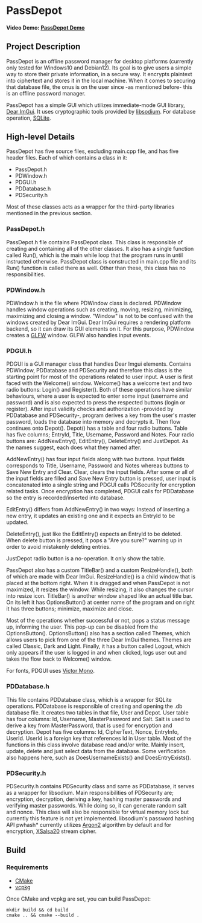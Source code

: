 # PassDepot

#### Video Demo:  [PassDepot Demo](https://www.youtube.com/watch?v=Grsy3Staj8U)

## Project Description

PassDepot is an offline password manager for desktop platforms (currently only tested for Windows10 and Debian12). Its 
goal is to give users a simple way to store their private information, in a secure way. It encrypts plaintext into 
ciphertext and stores it in the local machine. When it comes to securing that database file, the onus is on the user 
since -as mentioned before- this is an offline password manager.

PassDepot has a simple GUI which utilizes immediate-mode GUI library, [Dear ImGui](https://github.com/ocornut/imgui). 
It uses cryptographic tools provided by [libsodium](https://github.com/jedisct1/libsodium). For database operation, 
[SQLite](https://github.com/sqlite/sqlite).

## High-level Details

PassDepot has five source files, excluding main.cpp file, and has five header files. Each of which contains a class in 
it:

- PassDepot.h
- PDWindow.h
- PDGUI.h
- PDDatabase.h
- PDSecurity.h

Most of these classes acts as a wrapper for the third-party libraries mentioned in the previous section.

### PassDepot.h

PassDepot.h file contains PassDepot class. This class is responsible of creating and containing all of the other 
classes. It also has a single function called Run(), which is the main while loop that the program runs in until 
instructed otherwise. PassDepot class is constructed in main.cpp file and its Run() function is called there as well. 
Other than these, this class has no responsibilities.

### PDWindow.h

PDWindow.h is the file where PDWindow class is declared. PDWindow handles window operations such as creating, moving, 
resizing, minimizing, maximizing and closing a window. "Window" is not to be confused with the windows created by 
Dear ImGui. Dear ImGui requires a rendering platform backend, so it can draw its GUI elements on it. For this purpose, 
PDWindow creates a [GLFW](https://github.com/glfw/glfw) window. GLFW also handles input events.

### PDGUI.h

PDGUI is a GUI manager class that handles Dear Imgui elements. Contains PDWindow, PDDatabase and PDSecurity and 
therefore this class is the starting point for most of the operations related to user input. A user is first faced with 
the Welcome() window. Welcome() has a welcome text and two radio buttons: Login() and Register(). Both of these 
operations have similar behaviours, where a user is expected to enter some input (username and password) and is also 
expected to press the respected buttons (login or register). After input validity checks and authorization -provided by 
PDDatabase and PDSecurity-, program derives a key from the user's master password, loads the database into memory and 
decrypts it. Then flow continues onto Depot(). Depot() has a table and four radio buttons. Table has five columns; 
EntryId, Title, Username, Password and Notes. Four radio buttons are: AddNewEntry(), EditEntry(), DeleteEntry() and 
JustDepot. As the names suggest, each does what they named after.

AddNewEntry() has four input fields along with two buttons. Input fields corresponds to Title, Username, Password and 
Notes whereas buttons to Save New Entry and Clear. Clear, clears the input fields. After some or all of the input fields 
are filled and Save New Entry button is pressed, user input is concatenated into a single string and PDGUI calls 
PDSecurity for encryption related tasks. Once encryption has completed, PDGUI calls for PDDatabase so the entry is 
recorded/inserted into database.

EditEntry() differs from AddNewEntry() in two ways: Instead of inserting a new entry, it updates an existing one and it 
expects an EntryId to be updated.

DeleteEntry(), just like the EditEntry() expects an EntryId to be deleted. When delete button is pressed, it pops a "Are 
you sure?" warning up in order to avoid mistakenly deleting entries.

JustDepot radio button is a no-operation. It only show the table.

PassDepot also has a custom TitleBar() and a custom ResizeHandle(), both of which are made with Dear ImGui. 
ResizeHandle() is a child window that is placed at the bottom right. When it is dragged and when PassDepot is not 
maximized, it resizes the window. While resizing, it also changes the cursor into resize icon. TitleBar() is another 
window shaped like an actual title bar. On its left it has OptionsButton() at center name of the program and on right 
it has three buttons; minimize, maximize and close.

Most of the operations whether successful or not, pops a status message up, informing the user. This pop-up can be 
disabled from the OptionsButton(). OptionsButton() also has a section called Themes, which allows users to pick from one 
of the three Dear ImGui themes. Themes are called Classic, Dark and Light. Finally, it has a button called Logout, which 
only appears if the user is logged in and when clicked, logs user out and takes the flow back to Welcome() window.

For fonts, PDGUI uses [Victor Mono](https://github.com/rubjo/victor-mono).

### PDDatabase.h

This file contains PDDatabase class, which is a wrapper for SQLite operations. PDDatabase is responsible of creating and 
opening the .db database file. It creates two tables in that file, User and Depot. User table has four columns: Id, 
Username, MasterPassword and Salt. Salt is used to derive a key from MasterPassword, that is used for encryption and 
decryption. Depot has five columns: Id, CipherText, Nonce, EntryInfo, UserId. UserId is a foreign key that references Id 
in User table. Most of the functions in this class involve database read and/or write. Mainly insert, update, delete and 
just select data from the database. Some verification also happens here, such as DoesUsernameExists() and 
DoesEntryExists().

### PDSecurity.h

PDSecurity.h contains PDSecurity class and same as PDDatabase, it serves as a wrapper for libsodium. Main 
responsibilities of PDSecurity are; encryption, decryption, deriving a key, hashing master passwords and verifying 
master passwords. While doing so, it can generate random salt and nonce. This class will also be responsible for virtual 
memory lock but currently this feature is not yet implemented. libsodium's password hashing API pwhash* currently 
utilizes [Argon2](https://github.com/P-H-C/phc-winner-argon2) algorithm by default and for encryption, [XSalsa20](
https://doc.libsodium.org/advanced/stream_ciphers/xsalsa20) stream cipher.

## Build

### Requirements

- [CMake](https://cmake.org/)
- [vcpkg](https://github.com/microsoft/vcpkg)

Once CMake and vcpkg are set, you can build PassDepot:

```
mkdir build && cd build
cmake .. && cmake --build .
```
